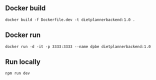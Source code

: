 ## Docker build

    docker build -f Dockerfile.dev -t dietplannerbackend:1.0 .

## Docker run

    docker run -d -it -p 3333:3333 --name dpbe dietplannerbackend:1.0

## Run locally

    npm run dev
